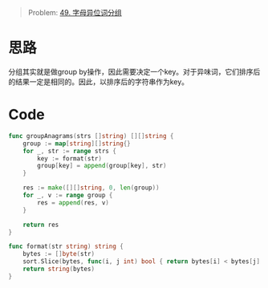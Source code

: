 
> Problem: [49. 字母异位词分组](https://leetcode.cn/problems/group-anagrams/description/)


# 思路

分组其实就是做group by操作，因此需要决定一个key。对于异味词，它们排序后的结果一定是相同的。因此，以排序后的字符串作为key。


# Code
```go
func groupAnagrams(strs []string) [][]string {
	group := map[string][]string{}
	for _, str := range strs {
		key := format(str)
		group[key] = append(group[key], str)
	}

	res := make([][]string, 0, len(group))
	for _, v := range group {
		res = append(res, v)
	}

	return res
}

func format(str string) string {
	bytes := []byte(str)
	sort.Slice(bytes, func(i, j int) bool { return bytes[i] < bytes[j] })
	return string(bytes)
}
```
  
